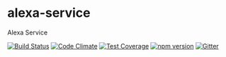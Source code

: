 # alexa-service
Alexa Service

[![Build Status](https://travis-ci.org/octoblu/alexa-service.svg?branch=master)](https://travis-ci.org/octoblu/alexa-service)
[![Code Climate](https://codeclimate.com/github/octoblu/alexa-service/badges/gpa.svg)](https://codeclimate.com/github/octoblu/alexa-service)
[![Test Coverage](https://codeclimate.com/github/octoblu/alexa-service/badges/coverage.svg)](https://codeclimate.com/github/octoblu/alexa-service)
[![npm version](https://badge.fury.io/js/alexa-service.svg)](http://badge.fury.io/js/alexa-service)
[![Gitter](https://badges.gitter.im/octoblu/help.svg)](https://gitter.im/octoblu/help)
